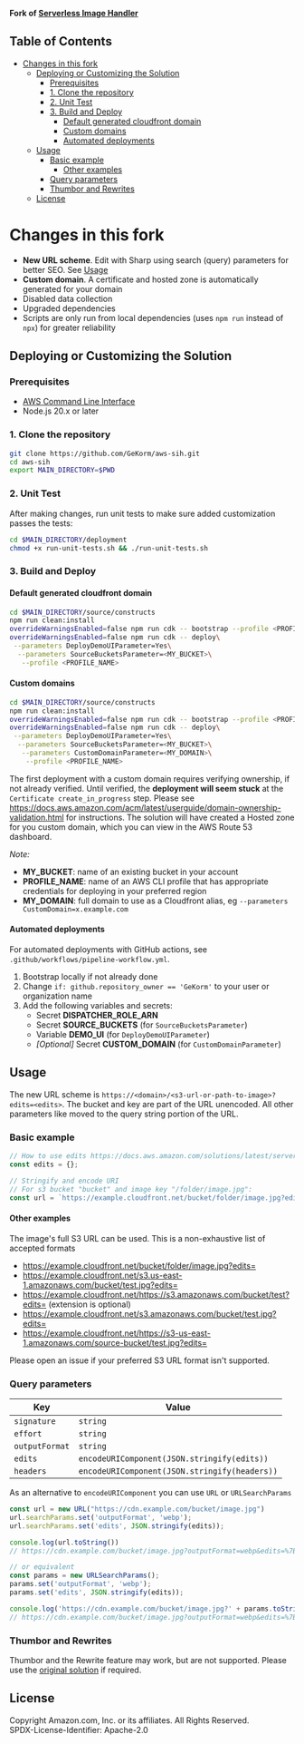 **Fork of [Serverless Image Handler](https://aws.amazon.com/solutions/implementations/serverless-image-handler/)**

## Table of Contents

* [Changes in this fork](#changes-in-this-fork)
  * [Deploying or Customizing the Solution](#deploying-or-customizing-the-solution)
    * [Prerequisites](#prerequisites)
    * [1. Clone the repository](#1-clone-the-repository)
    * [2. Unit Test](#2-unit-test)
    * [3. Build and Deploy](#3-build-and-deploy)
      * [Default generated cloudfront domain](#default-generated-cloudfront-domain)
      * [Custom domains](#custom-domains)
      * [Automated deployments](#automated-deployments)
  * [Usage](#usage)
    * [Basic example](#basic-example)
      * [Other examples](#other-examples)
    * [Query parameters](#query-parameters)
    * [Thumbor and Rewrites](#thumbor-and-rewrites)
  * [License](#license)

# Changes in this fork

- **New URL scheme**. Edit with Sharp using search (query) parameters for better SEO. See [Usage](#usage)
- **Custom domain**. A certificate and hosted zone is automatically generated for your domain
- Disabled data collection
- Upgraded dependencies
- Scripts are only run from local dependencies (uses `npm run` instead of `npx`) for greater reliability


## Deploying or Customizing the Solution

### Prerequisites

- [AWS Command Line Interface](https://aws.amazon.com/cli/)
- Node.js 20.x or later

### 1. Clone the repository

```bash
git clone https://github.com/GeKorm/aws-sih.git
cd aws-sih
export MAIN_DIRECTORY=$PWD
```

### 2. Unit Test

After making changes, run unit tests to make sure added customization passes the tests:

```bash
cd $MAIN_DIRECTORY/deployment
chmod +x run-unit-tests.sh && ./run-unit-tests.sh
```

### 3. Build and Deploy

#### Default generated cloudfront domain
```bash
cd $MAIN_DIRECTORY/source/constructs
npm run clean:install
overrideWarningsEnabled=false npm run cdk -- bootstrap --profile <PROFILE_NAME>
overrideWarningsEnabled=false npm run cdk -- deploy\
 --parameters DeployDemoUIParameter=Yes\
  --parameters SourceBucketsParameter=<MY_BUCKET>\
   --profile <PROFILE_NAME>
```

#### Custom domains
```bash
cd $MAIN_DIRECTORY/source/constructs
npm run clean:install
overrideWarningsEnabled=false npm run cdk -- bootstrap --profile <PROFILE_NAME>
overrideWarningsEnabled=false npm run cdk -- deploy\
 --parameters DeployDemoUIParameter=Yes\
  --parameters SourceBucketsParameter=<MY_BUCKET>\
   --parameters CustomDomainParameter=<MY_DOMAIN>\
    --profile <PROFILE_NAME>
```

The first deployment with a custom domain requires verifying ownership, if not already verified. Until verified, the **deployment will seem stuck** at the `Certificate create_in_progress` step. Please see https://docs.aws.amazon.com/acm/latest/userguide/domain-ownership-validation.html for instructions. The solution will have created a Hosted zone for you custom domain, which you can view in the AWS Route 53 dashboard.

_Note:_
- **MY_BUCKET**: name of an existing bucket in your account
- **PROFILE_NAME**: name of an AWS CLI profile that has appropriate credentials for deploying in your preferred region
- **MY_DOMAIN**: full domain to use as a Cloudfront alias, eg `--parameters CustomDomain=x.example.com`

#### Automated deployments
For automated deployments with GitHub actions, see `.github/workflows/pipeline-workflow.yml`.

1. Bootstrap locally if not already done
2. Change `if: github.repository_owner == 'GeKorm'` to your user or organization name
3. Add the following variables and secrets:
   - Secret **DISPATCHER_ROLE_ARN** 
   - Secret **SOURCE_BUCKETS** (for `SourceBucketsParameter`)
   - Variable **DEMO_UI** (for `DeployDemoUIParameter`)
   - _[Optional]_ Secret **CUSTOM_DOMAIN** (for `CustomDomainParameter`)

## Usage

The new URL scheme is `https://<domain>/<s3-url-or-path-to-image>?edits=<edits>`. The bucket and key are part of the URL unencoded. All other parameters like moved to the query string portion of the URL.

### Basic example

```typescript
// How to use edits https://docs.aws.amazon.com/solutions/latest/serverless-image-handler/create-and-use-image-requests.html#dynamically-resize-photos
const edits = {};

// Stringify and encode URI
// For s3 bucket "bucket" and image key "/folder/image.jpg":
const url = `https://example.cloudfront.net/bucket/folder/image.jpg?edits=${encodeURIComponent(JSON.stringify(edits))}`
```

#### Other examples
The image's full S3 URL can be used. This is a non-exhaustive list of accepted formats

- https://example.cloudfront.net/bucket/folder/image.jpg?edits=
- https://example.cloudfront.net/s3.us-east-1.amazonaws.com/bucket/test.jpg?edits=
- https://example.cloudfront.net/https://s3.amazonaws.com/bucket/test?edits= (extension is optional)
- https://example.cloudfront.net/s3.amazonaws.com/bucket/test.jpg?edits=
- https://example.cloudfront.net/https://s3-us-east-1.amazonaws.com/source-bucket/test.jpg?edits=

Please open an issue if your preferred S3 URL format isn't supported.

### Query parameters

| Key            | Value                                         |
|----------------|-----------------------------------------------|
| `signature`    | `string`                                      |
| `effort`       | `string`                                      |
| `outputFormat` | `string`                                      |
| `edits`        | `encodeURIComponent(JSON.stringify(edits))`   |
| `headers`      | `encodeURIComponent(JSON.stringify(headers))` |

As an alternative to `encodeURIComponent` you can use `URL` or `URLSearchParams`

```typescript
const url = new URL("https://cdn.example.com/bucket/image.jpg")
url.searchParams.set('outputFormat', 'webp');
url.searchParams.set('edits', JSON.stringify(edits));

console.log(url.toString()) 
// https://cdn.example.com/bucket/image.jpg?outputFormat=webp&edits=%7B%22

// or equivalent
const params = new URLSearchParams();
params.set('outputFormat', 'webp');
params.set('edits', JSON.stringify(edits));

console.log('https://cdn.example.com/bucket/image.jpg?' + params.toString()) 
// https://cdn.example.com/bucket/image.jpg?outputFormat=webp&edits=%7B%22
```

### Thumbor and Rewrites
Thumbor and the Rewrite feature may work, but are not supported. Please use the [original solution](https://github.com/aws-solutions/serverless-image-handler) if required.

## License

Copyright Amazon.com, Inc. or its affiliates. All Rights Reserved.   
SPDX-License-Identifier: Apache-2.0
